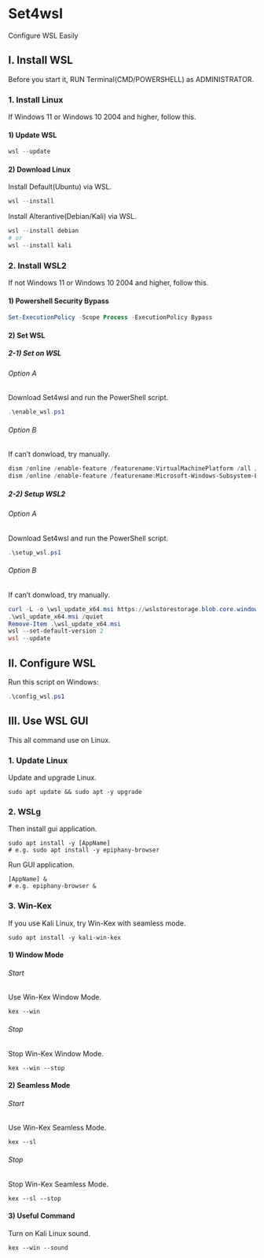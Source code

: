 # Set4wsl
Configure WSL Easily

## I. Install WSL
Before you start it, RUN  Terminal(CMD/POWERSHELL) as ADMINISTRATOR.
### 1. Install Linux
If Windows 11 or Windows 10 2004 and higher, follow this.
#### 1) Update WSL
```powershell
wsl --update
```
#### 2) Download Linux
Install Default(Ubuntu) via WSL.
```powershell
wsl --install
```
Install Alterantive(Debian/Kali) via WSL.
```powershell
wsl --install debian
# or
wsl --install kali
```
### 2. Install WSL2
If not Windows 11 or Windows 10 2004 and higher, follow this.
#### 1) Powershell Security Bypass
```powershell
Set-ExecutionPolicy -Scope Process -ExecutionPolicy Bypass
```
#### 2) Set WSL
##### 2-1) Set on WSL
###### Option A
Download Set4wsl and run the PowerShell script.
```powershell
.\enable_wsl.ps1
```
###### Option B
If can’t donwload, try manually.
```powershell
dism /online /enable-feature /featurename:VirtualMachinePlatform /all /norestar
dism /online /enable-feature /featurename:Microsoft-Windows-Subsystem-Linux /all /norestar
```
##### 2-2) Setup WSL2
###### Option A
Download Set4wsl and run the PowerShell script.
```powershell
.\setup_wsl.ps1
```
###### Option B
If can’t donwload, try manually.
```powershell
curl -L -o \wsl_update_x64.msi https://wslstorestorage.blob.core.windows.net/wslblob/wsl_update_x64.msi
.\wsl_update_x64.msi /quiet
Remove-Item .\wsl_update_x64.msi
wsl --set-default-version 2
wsl --update
```

## II. Configure WSL
Run this script on Windows:
```powershell
.\config_wsl.ps1
```

## III. Use WSL GUI
This all command use on Linux.
### 1. Update Linux
Update and upgrade Linux.
```shell
sudo apt update && sudo apt -y upgrade
```
### 2. WSLg
Then install gui application.
```shell
sudo apt install -y [AppName]
# e.g. sudo apt install -y epiphany-browser
```
Run GUI application.
```shell
[AppName] &
# e.g. epiphany-browser &
```
### 3. Win-Kex
If you use Kali Linux, try Win-Kex with seamless mode.
```shell
sudo apt install -y kali-win-kex
```
#### 1) Window Mode
###### Start
Use Win-Kex Window Mode.
```shell
kex --win
```
###### Stop
Stop Win-Kex Window Mode.
```shell
kex --win --stop
```
#### 2) Seamless Mode
###### Start
Use Win-Kex Seamless Mode.
```shell
kex --sl
```
###### Stop
Stop Win-Kex Seamless Mode.
```shell
kex --sl --stop
```
#### 3) Useful Command
Turn on Kali Linux sound.
```shel
kex --win --sound
```



